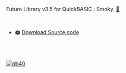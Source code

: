Future.Library v3.5 for QuickBASIC : Smoky. [🙋]

[🙋]: https://github.com/qb40/future-library

<br>

- 🖨️ [Download Source code](https://github.com/qb40/future-library/releases/download/1.0.0/future-library.zip)

<br>
<br>


[![qb40](https://i.imgur.com/xAWLn0I.jpg)](https://qb40.github.io)
